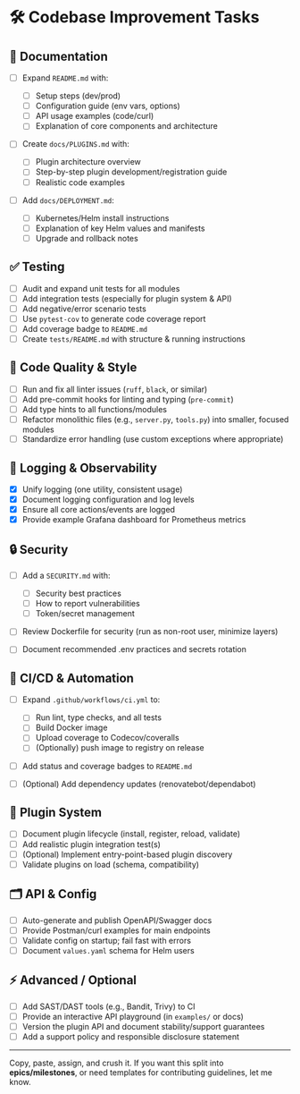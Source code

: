 # 🛠️ Codebase Improvement Tasks

## 🚩 **Documentation**

* [ ] Expand `README.md` with:

    * [ ] Setup steps (dev/prod)
    * [ ] Configuration guide (env vars, options)
    * [ ] API usage examples (code/curl)
    * [ ] Explanation of core components and architecture
* [ ] Create `docs/PLUGINS.md` with:

    * [ ] Plugin architecture overview
    * [ ] Step-by-step plugin development/registration guide
    * [ ] Realistic code examples
* [ ] Add `docs/DEPLOYMENT.md`:

    * [ ] Kubernetes/Helm install instructions
    * [ ] Explanation of key Helm values and manifests
    * [ ] Upgrade and rollback notes

## ✅ **Testing**

* [ ] Audit and expand unit tests for all modules
* [ ] Add integration tests (especially for plugin system & API)
* [ ] Add negative/error scenario tests
* [ ] Use `pytest-cov` to generate code coverage report
* [ ] Add coverage badge to `README.md`
* [ ] Create `tests/README.md` with structure & running instructions

## 💎 **Code Quality & Style**

* [ ] Run and fix all linter issues (`ruff`, `black`, or similar)
* [ ] Add pre-commit hooks for linting and typing (`pre-commit`)
* [ ] Add type hints to all functions/modules
* [ ] Refactor monolithic files (e.g., `server.py`, `tools.py`) into smaller, focused modules
* [ ] Standardize error handling (use custom exceptions where appropriate)

## 📜 **Logging & Observability**

* [x] Unify logging (one utility, consistent usage)
* [x] Document logging configuration and log levels
* [x] Ensure all core actions/events are logged
* [x] Provide example Grafana dashboard for Prometheus metrics

## 🔒 **Security**

* [ ] Add a `SECURITY.md` with:

    * [ ] Security best practices
    * [ ] How to report vulnerabilities
    * [ ] Token/secret management
* [ ] Review Dockerfile for security (run as non-root user, minimize layers)
* [ ] Document recommended .env practices and secrets rotation

## 🚀 **CI/CD & Automation**

* [ ] Expand `.github/workflows/ci.yml` to:

    * [ ] Run lint, type checks, and all tests
    * [ ] Build Docker image
    * [ ] Upload coverage to Codecov/coveralls
    * [ ] (Optionally) push image to registry on release
* [ ] Add status and coverage badges to `README.md`
* [ ] (Optional) Add dependency updates (renovatebot/dependabot)

## 🔌 **Plugin System**

* [ ] Document plugin lifecycle (install, register, reload, validate)
* [ ] Add realistic plugin integration test(s)
* [ ] (Optional) Implement entry-point-based plugin discovery
* [ ] Validate plugins on load (schema, compatibility)

## 🗂️ **API & Config**

* [ ] Auto-generate and publish OpenAPI/Swagger docs
* [ ] Provide Postman/curl examples for main endpoints
* [ ] Validate config on startup; fail fast with errors
* [ ] Document `values.yaml` schema for Helm users

## ⚡ **Advanced / Optional**

* [ ] Add SAST/DAST tools (e.g., Bandit, Trivy) to CI
* [ ] Provide an interactive API playground (in `examples/` or docs)
* [ ] Version the plugin API and document stability/support guarantees
* [ ] Add a support policy and responsible disclosure statement

---

Copy, paste, assign, and crush it.
If you want this split into **epics/milestones**, or need templates for contributing guidelines, let me know.
